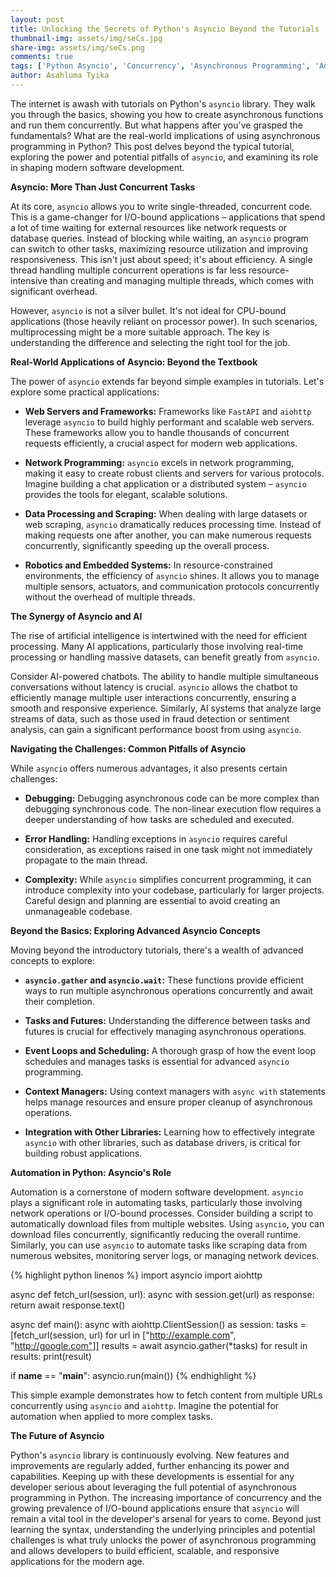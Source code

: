 ```yaml
---
layout: post
title: Unlocking the Secrets of Python's Asyncio Beyond the Tutorials
thumbnail-img: assets/img/seCs.jpg
share-img: assets/img/seCs.png
comments: true
tags: ['Python Asyncio', 'Concurrency', 'Asynchronous Programming', 'Advanced Python']
author: Asahluma Tyika
---
```


The internet is awash with tutorials on Python's `asyncio` library.  They walk you through the basics, showing you how to create asynchronous functions and run them concurrently.  But what happens after you've grasped the fundamentals?  What are the real-world implications of using asynchronous programming in Python? This post delves beyond the typical tutorial, exploring the power and potential pitfalls of `asyncio`, and examining its role in shaping modern software development.

**Asyncio: More Than Just Concurrent Tasks**

At its core, `asyncio` allows you to write single-threaded, concurrent code. This is a game-changer for I/O-bound applications – applications that spend a lot of time waiting for external resources like network requests or database queries.  Instead of blocking while waiting, an `asyncio` program can switch to other tasks, maximizing resource utilization and improving responsiveness. This isn't just about speed; it's about efficiency.  A single thread handling multiple concurrent operations is far less resource-intensive than creating and managing multiple threads, which comes with significant overhead.

However, `asyncio` is not a silver bullet.  It's not ideal for CPU-bound applications (those heavily reliant on processor power). In such scenarios, multiprocessing might be a more suitable approach.  The key is understanding the difference and selecting the right tool for the job.

**Real-World Applications of Asyncio: Beyond the Textbook**

The power of `asyncio` extends far beyond simple examples in tutorials.  Let's explore some practical applications:

* **Web Servers and Frameworks:** Frameworks like `FastAPI` and `aiohttp` leverage `asyncio` to build highly performant and scalable web servers.  These frameworks allow you to handle thousands of concurrent requests efficiently, a crucial aspect for modern web applications.

* **Network Programming:** `asyncio` excels in network programming, making it easy to create robust clients and servers for various protocols.  Imagine building a chat application or a distributed system – `asyncio` provides the tools for elegant, scalable solutions.

* **Data Processing and Scraping:**  When dealing with large datasets or web scraping, `asyncio` dramatically reduces processing time.  Instead of making requests one after another, you can make numerous requests concurrently, significantly speeding up the overall process.

* **Robotics and Embedded Systems:** In resource-constrained environments, the efficiency of `asyncio` shines.  It allows you to manage multiple sensors, actuators, and communication protocols concurrently without the overhead of multiple threads.

**The Synergy of Asyncio and AI**

The rise of artificial intelligence is intertwined with the need for efficient processing.  Many AI applications, particularly those involving real-time processing or handling massive datasets, can benefit greatly from `asyncio`.

Consider AI-powered chatbots.  The ability to handle multiple simultaneous conversations without latency is crucial.  `asyncio` allows the chatbot to efficiently manage multiple user interactions concurrently, ensuring a smooth and responsive experience.  Similarly, AI systems that analyze large streams of data, such as those used in fraud detection or sentiment analysis, can gain a significant performance boost from using `asyncio`.

**Navigating the Challenges: Common Pitfalls of Asyncio**

While `asyncio` offers numerous advantages, it also presents certain challenges:

* **Debugging:** Debugging asynchronous code can be more complex than debugging synchronous code.  The non-linear execution flow requires a deeper understanding of how tasks are scheduled and executed.

* **Error Handling:** Handling exceptions in `asyncio` requires careful consideration, as exceptions raised in one task might not immediately propagate to the main thread.

* **Complexity:**  While `asyncio` simplifies concurrent programming, it can introduce complexity into your codebase, particularly for larger projects.  Careful design and planning are essential to avoid creating an unmanageable codebase.


**Beyond the Basics:  Exploring Advanced Asyncio Concepts**

Moving beyond the introductory tutorials, there's a wealth of advanced concepts to explore:

* **`asyncio.gather` and `asyncio.wait`:** These functions provide efficient ways to run multiple asynchronous operations concurrently and await their completion.

* **Tasks and Futures:** Understanding the difference between tasks and futures is crucial for effectively managing asynchronous operations.

* **Event Loops and Scheduling:**  A thorough grasp of how the event loop schedules and manages tasks is essential for advanced `asyncio` programming.

* **Context Managers:** Using context managers with `async with` statements helps manage resources and ensure proper cleanup of asynchronous operations.

* **Integration with Other Libraries:**  Learning how to effectively integrate `asyncio` with other libraries, such as database drivers, is critical for building robust applications.


**Automation in Python: Asyncio's Role**

Automation is a cornerstone of modern software development. `asyncio` plays a significant role in automating tasks, particularly those involving network operations or I/O-bound processes. Consider building a script to automatically download files from multiple websites.  Using `asyncio`, you can download files concurrently, significantly reducing the overall runtime.  Similarly, you can use `asyncio` to automate tasks like scraping data from numerous websites, monitoring server logs, or managing network devices.

{% highlight python linenos %}
import asyncio
import aiohttp

async def fetch_url(session, url):
    async with session.get(url) as response:
        return await response.text()

async def main():
    async with aiohttp.ClientSession() as session:
        tasks = [fetch_url(session, url) for url in ["http://example.com", "http://google.com"]]
        results = await asyncio.gather(*tasks)
        for result in results:
            print(result)

if __name__ == "__main__":
    asyncio.run(main())
{% endhighlight %}


This simple example demonstrates how to fetch content from multiple URLs concurrently using `asyncio` and `aiohttp`.  Imagine the potential for automation when applied to more complex tasks.


**The Future of Asyncio**

Python's `asyncio` library is continuously evolving.  New features and improvements are regularly added, further enhancing its power and capabilities.  Keeping up with these developments is essential for any developer serious about leveraging the full potential of asynchronous programming in Python.  The increasing importance of concurrency and the growing prevalence of I/O-bound applications ensure that `asyncio` will remain a vital tool in the developer's arsenal for years to come.  Beyond just learning the syntax, understanding the underlying principles and potential challenges is what truly unlocks the power of asynchronous programming and allows developers to build efficient, scalable, and responsive applications for the modern age.
